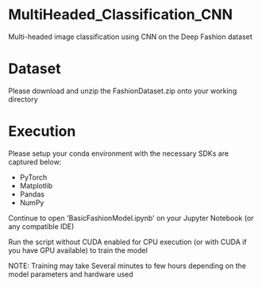 # MultiHeaded_Classification_CNN
Multi-headed image classification using CNN on the Deep Fashion dataset

# Dataset
Please download and unzip the FashionDataset.zip onto your working directory

# Execution
Please setup your conda environment with the necessary SDKs are captured below:
- PyTorch
- Matplotlib
- Pandas
- NumPy

Continue to open 'BasicFashionModel.ipynb' on your Jupyter Notebook (or any compatible IDE)

Run the script without CUDA enabled for CPU execution (or with CUDA if you have GPU available) to train the model

NOTE: Training may take Several minutes to few hours depending on the model parameters and hardware used
